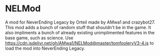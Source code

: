# NELMod
A mod for NeverEnding Legacy by Orteil made by AMwa1 and crazybot27. This mod adds a bunch of random stuff that shouldn't be in the game. It also impliments a bunch of already existing unimplimented features in the base game, such as science.
Use https://cdn.jsdelivr.net/gh/AMwa1/NELMod@master/tomfooleryV3-4.js to load the mod into NeverEnding Legacy.
